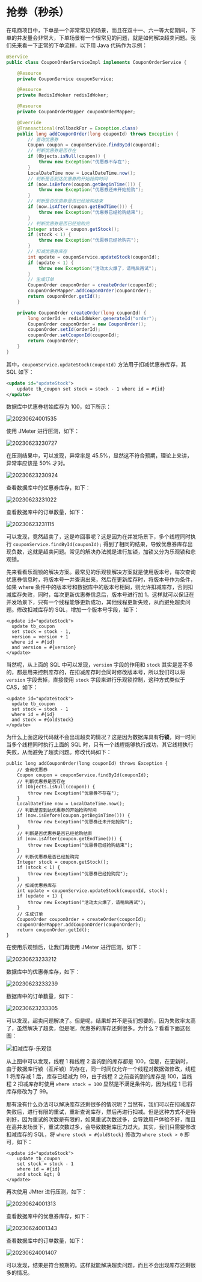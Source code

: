 # 抢券（秒杀）

在电商项目中，下单是一个非常常见的场景，而且在双十一、六一等大促期间，下单的并发量会非常大，下单场景有一个很常见的问题，就是如何解决超卖问题。我们先来看一下正常的下单流程，以下用 Java 代码作为示例：

```java
@Service
public class CouponOrderServiceImpl implements CouponOrderService {

    @Resource
    private CouponService couponService;

    @Resource
    private RedisIdWoker redisIdWoker;

    @Resource
    private CouponOrderMapper couponOrderMapper;

    @Override
    @Transactional(rollbackFor = Exception.class)
    public long addCouponOrder(long couponId) throws Exception {
        // 查询优惠券
        Coupon coupon = couponService.findById(couponId);
        // 判断优惠券是否存在
        if (Objects.isNull(coupon)) {
            throw new Exception("优惠券不存在");
        }
        LocalDateTime now = LocalDateTime.now();
        // 判断是否到达优惠券的开始抢购时间
        if (now.isBefore(coupon.getBeginTime())) {
            throw new Exception("优惠券还未开始抢购");
        }
        // 判断是否优惠券是否已经抢购结束
        if (now.isAfter(coupon.getEndTime())) {
            throw new Exception("优惠券已经抢购结束");
        }
        // 判断优惠券是否已经抢购完
        Integer stock = coupon.getStock();
        if (stock < 1) {
            throw new Exception("优惠券已经抢购完");
        }
        // 扣减优惠券库存
        int update = couponService.updateStock(couponId);
        if (update < 1) {
            throw new Exception("活动太火爆了，请稍后再试");
        }
        // 生成订单
        CouponOrder couponOrder = createOrder(couponId);
        couponOrderMapper.addCouponOrder(couponOrder);
        return couponOrder.getId();
    }

    private CouponOrder createOrder(long couponId) {
        long orderId = redisIdWoker.generateId("order");
        CouponOrder couponOrder = new CouponOrder();
        couponOrder.setId(orderId);
        couponOrder.setCouponId(couponId);
        return couponOrder;
    }
}
```
其中，`couponService.updateStock(couponId)` 方法用于扣减优惠券库存，其 SQL 如下：

```xml
<update id="updateStock">
    update tb_coupon set stock = stock - 1 where id = #{id}
</update>
```

数据库中优惠券初始库存为 100，如下所示：

![20230624001535](https://djfmdresources.oss-cn-hangzhou.aliyuncs.com/athena/2023-06-24/20230624001535.png)

使用 JMeter 进行压测，如下：

![20230623230727](https://djfmdresources.oss-cn-hangzhou.aliyuncs.com/athena/2023-06-23/20230623230727.png)

在压测结果中，可以发现，异常率是 45.5%，显然这不符合预期，理论上来讲，异常率应该是 50% 才对。

![20230623230924](https://djfmdresources.oss-cn-hangzhou.aliyuncs.com/athena/2023-06-23/20230623230924.png)

查看数据库中的优惠券库存，如下：

![20230623231022](https://djfmdresources.oss-cn-hangzhou.aliyuncs.com/athena/2023-06-23/20230623231022.png)

查看数据库中的订单数量，如下：

![20230623231115](https://djfmdresources.oss-cn-hangzhou.aliyuncs.com/athena/2023-06-23/20230623231115.png)

可以发现，竟然超卖了，这是咋回事呢？这是因为在并发场景下，多个线程同时执行 `couponService.findById(couponId);` 得到了相同的结果，导致优惠券库存出现负数，这就是超卖问题。常见的解决办法就是进行加锁，加锁又分为乐观锁和悲观锁。

先来看看乐观锁的解决方案。最常见的乐观锁解决方案就是使用版本号，每次查询优惠券信息时，将版本号一并查询出来，然后在更新库存时，将版本号作为条件，如果 where 条件中的版本号和数据库中的版本号相同，则允许扣减库存，否则扣减库存失败，同时，每次更新优惠券信息后，版本号进行加 1。这样就可以保证在并发场景下，只有一个线程能够更新成功，其他线程更新失败，从而避免超卖问题。修改扣减库存的 SQL，增加一个版本号字段，如下：

```xml{4,6}
<update id="updateStock">
  update tb_coupon 
  set stock = stock - 1,
  version = version + 1
  where id = #{id}
  and version = #{version}
</update>
```
当然呢，从上面的 SQL 中可以发现，`version` 字段的作用和 `stock` 其实是差不多的，都是用来控制库存的，在扣减库存时会同时修改版本号，所以我们可以将 `version` 字段去掉，直接使用 `stock` 字段来进行乐观锁控制，这种方式类似于 CAS，如下：

```xml{5}
<update id="updateStock">
  update tb_coupon 
  set stock = stock - 1
  where id = #{id}
  and stock = #{oldStock}
</update>
```
为什么上面这段代码就不会出现超卖的情况？这是因为数据库具有**行锁**，同一时间当多个线程同时执行上面的 SQL 时，只有一个线程能够执行成功，其它线程执行失败，从而避免了超卖问题。修改代码如下：

```java{23}
public long addCouponOrder(long couponId) throws Exception {
    // 查询优惠券
    Coupon coupon = couponService.findById(couponId);
    // 判断优惠券是否存在
    if (Objects.isNull(coupon)) {
        throw new Exception("优惠券不存在");
    }
    LocalDateTime now = LocalDateTime.now();
    // 判断是否到达优惠券的开始抢购时间
    if (now.isBefore(coupon.getBeginTime())) {
        throw new Exception("优惠券还未开始抢购");
    }
    // 判断是否优惠券是否已经抢购结束
    if (now.isAfter(coupon.getEndTime())) {
        throw new Exception("优惠券已经抢购结束");
    }
    // 判断优惠券是否已经抢购完
    Integer stock = coupon.getStock();
    if (stock < 1) {
        throw new Exception("优惠券已经抢购完");
    }
    // 扣减优惠券库存
    int update = couponService.updateStock(couponId, stock);
    if (update < 1) {
        throw new Exception("活动太火爆了，请稍后再试");
    }
    // 生成订单
    CouponOrder couponOrder = createOrder(couponId);
    couponOrderMapper.addCouponOrder(couponOrder);
    return couponOrder.getId();
}
```

在使用乐观锁后，让我们再使用 JMeter 进行压测，如下：

![20230623233212](https://djfmdresources.oss-cn-hangzhou.aliyuncs.com/athena/2023-06-23/20230623233212.png)

数据库中的优惠券库存，如下：

![20230623233239](https://djfmdresources.oss-cn-hangzhou.aliyuncs.com/athena/2023-06-23/20230623233239.png)

数据库中的订单数量，如下：

![20230623233305](https://djfmdresources.oss-cn-hangzhou.aliyuncs.com/athena/2023-06-23/20230623233305.png)

可以发现，超卖问题解决了。但是呢，结果却并不是我们想要的，因为失败率太高了，虽然解决了超卖，但是呢，优惠券的库存还剩很多。为什么？看看下面这张图：

![扣减库存-乐观锁](https://djfmdresources.oss-cn-hangzhou.aliyuncs.com/athena/2023-06-24/扣减库存-乐观锁.png)

从上图中可以发现，线程 1 和线程 2 查询到的库存都是 100，但是，在更新时，由于数据库行锁（互斥锁）的存在，同一时间仅允许一个线程对数据做修改，线程 1 将库存减 1 后，库存已经减为 99，由于线程 2 之前查询到的库存是 100，当线程 2 扣减库存时使用 `where stock = 100` 显然是不满足条件的，因为线程 1 已将库存修改为了 99。

那有没有什么办法可以解决库存还剩很多的情况呢？当然有，我们可以在扣减库存失败后，进行有限的重试，重新查询库存，然后再进行扣减。但是这种方式不是特别好，因为重试的次数是有限的，如果重试次数过多，会导致用户体验不好，而且在高并发场景下，重试次数过多，会导致数据库压力过大。其实，我们只需要修改扣减库存的 SQL，将 `where stock = #{oldStock}` 修改为 `where stock > 0` 即可，如下：

```xml{5}
<update id="updateStock">
    update tb_coupon 
    set stock = stock - 1 
    where id = #{id} 
    and stock &gt; 0
</update>
```

再次使用 JMter 进行压测，如下：

![20230624001313](https://djfmdresources.oss-cn-hangzhou.aliyuncs.com/athena/2023-06-24/20230624001313.png)

查看数据库中的优惠券库存，如下：

![20230624001343](https://djfmdresources.oss-cn-hangzhou.aliyuncs.com/athena/2023-06-24/20230624001343.png)

查看数据库中的订单数量，如下：

![20230624001407](https://djfmdresources.oss-cn-hangzhou.aliyuncs.com/athena/2023-06-24/20230624001407.png)

可以发现，结果是符合预期的。这样就能解决超卖问题，而且不会出现库存还剩很多的情况。

